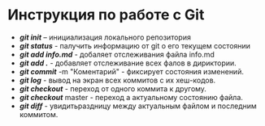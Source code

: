 # Инструкция по работе с Git

* ***git init*** – инициализация локального репозитория
* ***git status*** - палучить информацию от git о его текущем состоянии
* ***git add info.md*** - добаляет отслеживания файла info.md
* ***git add .*** - добавляет отслеживание всех фалов в дириктории.
* ***git commit*** -m "Коментарий" - фиксирует состояния изменений.
* ***git log*** - вывод на экран всех коммитов с их хеш-кодов.
* ***git checkout*** - переход от одного коммита к другому.
* ***git checkout*** master - переход а актуальному состоянию файла.
* ***git diff*** - увидитьраздницу между актуальным файлом и последним коммитом.